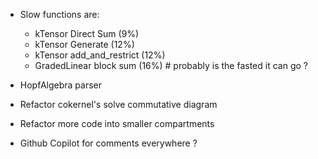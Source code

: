 - Slow functions are:
    - kTensor Direct Sum (9%) 
    - kTensor Generate (12%)
    - kTensor add_and_restrict (12%)
    - GradedLinear block sum (16%) # probably is the fasted it can go ?
    
- HopfAlgebra parser
- Refactor cokernel's solve commutative diagram
- Refactor more code into smaller compartments
- Github Copilot for comments everywhere ?
